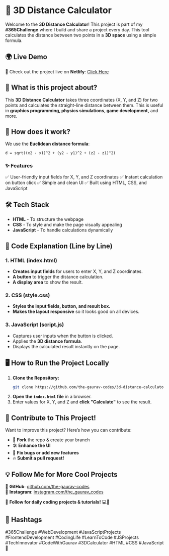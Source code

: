 # 🚀 3D Distance Calculator

Welcome to the **3D Distance Calculator**! This project is part of my **#365Challenge** where I build and share a project every day. This tool calculates the distance between two points in a **3D space** using a simple formula.

## 🌍 Live Demo
🔗 Check out the project live on **Netlify**: [Click Here](https://text-reveal-on-hove.netlify.app/)

## 📌 What is this project about?
This **3D Distance Calculator** takes three coordinates (X, Y, and Z) for two points and calculates the straight-line distance between them. This is useful in **graphics programming, physics simulations, game development,** and more.

## 📐 How does it work?
We use the **Euclidean distance formula**:

```
d = sqrt((x2 - x1)^2 + (y2 - y1)^2 + (z2 - z1)^2)
```

### ✨ Features
✅ User-friendly input fields for X, Y, and Z coordinates
✅ Instant calculation on button click
✅ Simple and clean UI
✅ Built using HTML, CSS, and JavaScript

## 🛠️ Tech Stack
- **HTML** - To structure the webpage
- **CSS** - To style and make the page visually appealing
- **JavaScript** - To handle calculations dynamically

## 📖 Code Explanation (Line by Line)

### **1. HTML (index.html)**
- **Creates input fields** for users to enter X, Y, and Z coordinates.
- **A button** to trigger the distance calculation.
- **A display area** to show the result.

### **2. CSS (style.css)**
- **Styles the input fields, button, and result box.**
- **Makes the layout responsive** so it looks good on all devices.

### **3. JavaScript (script.js)**
- Captures user inputs when the button is clicked.
- Applies the **3D distance formula**.
- Displays the calculated result instantly on the page.

## 🖥️ How to Run the Project Locally
1. **Clone the Repository:**
   ```sh
   git clone https://github.com/the-gaurav-codes/3d-distance-calculator.git
   ```
2. **Open the `index.html` file** in a browser.
3. Enter values for X, Y, and Z and **click "Calculate"** to see the result.

## 🎯 Contribute to This Project!
Want to improve this project? Here’s how you can contribute:
- 🚀 **Fork** the repo & create your branch
- 🛠️ **Enhance the UI**
- 🐞 **Fix bugs or add new features**
- 🔥 **Submit a pull request!**

## 💡 Follow Me for More Cool Projects
📌 **GitHub**: [github.com/the-gaurav-codes](https://github.com/the-gaurav-codes)  
📌 **Instagram**: [instagram.com/the_gaurav_codes](https://instagram.com/the_gaurav_codes)  

🔔 **Follow for daily coding projects & tutorials!** 💻🚀

## 📌 Hashtags
#365Challenge #WebDevelopment #JavaScriptProjects #FrontendDevelopment #CodingLife #LearnToCode #JSProjects #TechInnovator #CodeWithGaurav #3DCalculator #HTML #CSS #JavaScript 🚀
